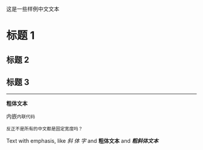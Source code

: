 这是一些样例中文文本

# 标题 1

## 标题 2

## 标题 3

---

**粗体文本**

内嵌`内联代码`

```
反正不是所有的中文都是固定宽度吗？
```

Text with emphasis, like *斜 体 字* and **粗体文本** and ***粗斜体文本***
